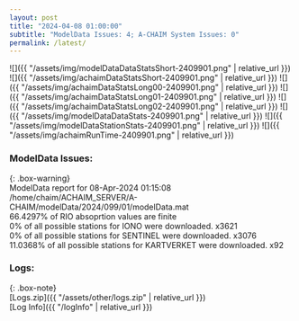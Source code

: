 ```yaml
---
layout: post
title: "2024-04-08 01:00:00"
subtitle: "ModelData Issues: 4; A-CHAIM System Issues: 0"
permalink: /latest/
---
```


![]({{ "/assets/img/modelDataDataStatsShort-2409901.png" | relative_url }})
![]({{ "/assets/img/achaimDataStatsShort-2409901.png" | relative_url }})
![]({{ "/assets/img/achaimDataStatsLong00-2409901.png" | relative_url }})
![]({{ "/assets/img/achaimDataStatsLong01-2409901.png" | relative_url }})
![]({{ "/assets/img/achaimDataStatsLong02-2409901.png" | relative_url }})
![]({{ "/assets/img/modelDataDataStats-2409901.png" | relative_url }})
![]({{ "/assets/img/modelDataStationStats-2409901.png" | relative_url }})
![]({{ "/assets/img/achaimRunTime-2409901.png" | relative_url }})


### ModelData Issues:  
  
{: .box-warning}  
 ModelData report for 08-Apr-2024 01:15:08   
 /home/chaim/ACHAIM_SERVER/A-CHAIM/modelData/2024/099/01/modelData.mat   
 66.4297% of RIO absoprtion values are finite   
 0% of all possible stations for IONO were downloaded. x3621   
 0% of all possible stations for SENTINEL were downloaded. x3076   
 11.0368% of all possible stations for KARTVERKET were downloaded. x92   
  


### Logs:  
  
{: .box-note}  
[Logs.zip]({{ "/assets/other/logs.zip" | relative_url }})  
[Log Info]({{ "/logInfo" | relative_url }})  
